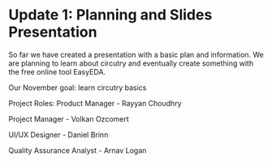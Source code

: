 # Update 1: Planning and Slides Presentation
So far we have created a presentation with a basic plan and information.
We are planning to learn about circutry and eventually create something with the free online tool EasyEDA.

Our November goal: learn circutry basics

Project Roles:
Product Manager - Rayyan Choudhry

Project Manager - Volkan Ozcomert

UI/UX Designer - Daniel Brinn

Quality Assurance Analyst - Arnav Logan
